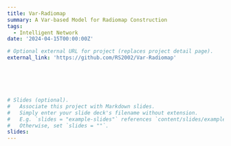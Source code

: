 ```yaml
---
title: Var-Radiomap
summary: A Var-based Model for Radiomap Construction 
tags:
  - Intelligent Network
date: '2024-04-15T00:00:00Z'

# Optional external URL for project (replaces project detail page).
external_link: 'https://github.com/RS2002/Var-Radiomap'






# Slides (optional).
#   Associate this project with Markdown slides.
#   Simply enter your slide deck's filename without extension.
#   E.g. `slides = "example-slides"` references `content/slides/example-slides.md`.
#   Otherwise, set `slides = ""`.
slides: 
---
```

